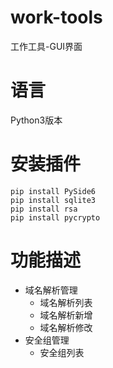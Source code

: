 # work-tools

工作工具-GUI界面

# 语言

Python3版本

# 安装插件

```shell
pip install PySide6
pip install sqlite3
pip install rsa
pip install pycrypto
```

# 功能描述
- 域名解析管理
    - 域名解析列表
    - 域名解析新增
    - 域名解析修改
- 安全组管理
    - 安全组列表